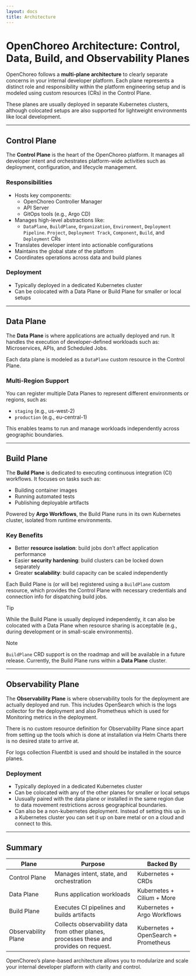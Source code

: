 ```yaml
---
layout: docs
title: Architecture
---
```


# OpenChoreo Architecture: Control, Data, Build, and Observability Planes

OpenChoreo follows a **multi-plane architecture** to clearly separate concerns in your internal developer platform. Each plane represents a distinct role and responsibility within the platform engineering setup and is modeled using custom resources (CRs) in the Control Plane.

These planes are usually deployed in separate Kubernetes clusters, although colocated setups are also supported for lightweight environments like local development.

---

## Control Plane

The **Control Plane** is the heart of the OpenChoreo platform. It manages all developer intent and orchestrates platform-wide activities such as deployment, configuration, and lifecycle management.

### Responsibilities

- Hosts key components:
    - OpenChoreo Controller Manager
    - API Server
    - GitOps tools (e.g., Argo CD)
- Manages high-level abstractions like:
    - `DataPlane`, `BuildPlane`, `Organization`, `Environment`, `Deployment Pipeline`. `Project`, `Deployment Track`, `Component`, `Build`, and `Deployment` CRs
- Translates developer intent into actionable configurations
- Maintains the global state of the platform
- Coordinates operations across data and build planes

### Deployment

- Typically deployed in a dedicated Kubernetes cluster
- Can be colocated with a Data Plane or Build Plane for smaller or local setups

---

## Data Plane

The **Data Plane** is where applications are actually deployed and run. It handles the execution of developer-defined workloads such as: Microservices, APIs, and Scheduled Jobs.

Each data plane is modeled as a `DataPlane` custom resource in the Control Plane.

### Multi-Region Support

You can register multiple Data Planes to represent different environments or regions, such as:

- `staging` (e.g., us-west-2)
- `production` (e.g., eu-central-1)

This enables teams to run and manage workloads independently across geographic boundaries.

---

## Build Plane

The **Build Plane** is dedicated to executing continuous integration (CI) workflows. It focuses on tasks such as:

- Building container images
- Running automated tests
- Publishing deployable artifacts

Powered by **Argo Workflows**, the Build Plane runs in its own Kubernetes cluster, isolated from runtime environments.

### Key Benefits

- Better **resource isolation**: build jobs don’t affect application performance
- Easier **security hardening**: build clusters can be locked down separately
- Greater **scalability**: build capacity can be scaled independently

Each Build Plane is (or will be) registered using a `BuildPlane` custom resource, which provides the Control Plane with necessary credentials and connection info for dispatching build jobs.

> [!TIP]
> While the Build Plane is usually deployed independently, it can also be colocated with a Data Plane when resource sharing is acceptable (e.g., during development or in small-scale environments).

> [!NOTE]
> `BuildPlane` CRD support is on the roadmap and will be available in a future release. Currently, the Build Plane runs within a **Data Plane** cluster.

---

## Observability Plane

The **Observability Plane** is where observability tools for the deployment are actually deployed and run. This includes OpenSearch which is the logs collector for the deployment and also Prometheus which is used for Monitoring metrics in the deployment.

There is no custom resource definition for Observability Plane since apart from setting up the tools which is done at installation via Helm Charts there is no desired state to arrive at.

For logs collection Fluentbit is used and should be installed in the source planes.

### Deployment

- Typically deployed in a dedicated Kubernetes cluster
- Can be colocated with any of the other planes for smaller or local setups
- Uusually paired with the data plane or installed in the same region due to data movement restrictions across geographical boundaries.
- Can also be a non-kubernetes deployment. Instead of setting this up in a Kubernetes cluster you can set it up on bare metal or on a cloud and connect to this. 



---

## Summary

| Plane        | Purpose                                         | Backed By                              |
|--------------|--------------------------------------------------|----------------------------------------|
| Control Plane | Manages intent, state, and orchestration         | Kubernetes + CRDs  |
| Data Plane   | Runs application workloads                        | Kubernetes + Cilium + More             |
| Build Plane  | Executes CI pipelines and builds artifacts        | Kubernetes + Argo Workflows            |
| Observability Plane  | Collects observability data from other planes, processes these and provides on request.        | Kubernetes + OpenSearch + Prometheus            |

OpenChoreo’s plane-based architecture allows you to modularize and scale your internal developer platform with clarity and control.
